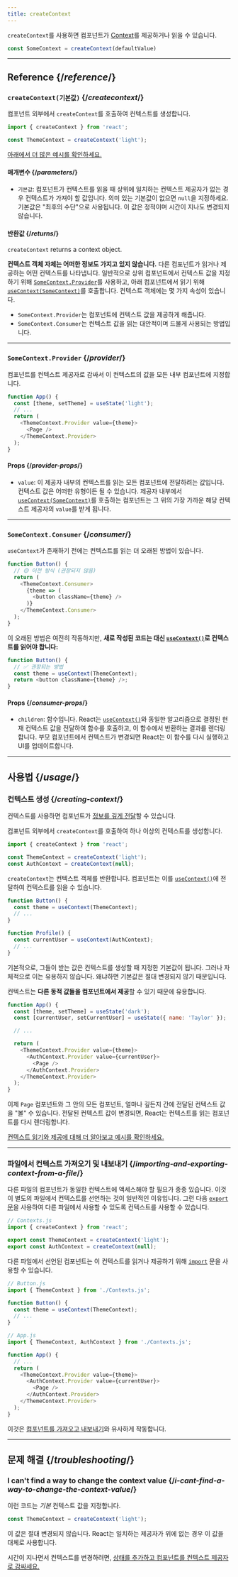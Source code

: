 ```yaml
---
title: createContext
---
```


<Intro>

`createContext`를 사용하면 컴포넌트가 [Context](/learn/passing-data-deeply-with-context)를 제공하거나 읽을 수 있습니다.


```js
const SomeContext = createContext(defaultValue)
```

</Intro>

<InlineToc />

---

## Reference {/*reference*/}

### `createContext(기본값)` {/*createcontext*/}

컴포넌트 외부에서 `createContext`를 호출하여 컨텍스트를 생성합니다.

```js
import { createContext } from 'react';

const ThemeContext = createContext('light');
```

[아래에서 더 많은 예시를 확인하세요.](#usage)

#### 매개변수 {/*parameters*/}

* `기본값`: 컴포넌트가 컨텍스트를 읽을 때 상위에 일치하는 컨텍스트 제공자가 없는 경우 컨텍스트가 가져야 할 값입니다. 의미 있는 기본값이 없으면 `null`을 지정하세요. 기본값은 "최후의 수단"으로 사용됩니다. 이 값은 정적이며 시간이 지나도 변경되지 않습니다.

#### 반환값 {/*returns*/}

`createContext` returns a context object.

**컨텍스트 객체 자체는 어떠한 정보도 가지고 있지 않습니다.** 다른 컴포넌트가 읽거나 제공하는 어떤 컨텍스트를 나타냅니다. 일반적으로 상위 컴포넌트에서 컨텍스트 값을 지정하기 위해 [`SomeContext.Provider`](#provider)를 사용하고, 아래 컴포넌트에서 읽기 위해 [`useContext(SomeContext)`](/reference/react/useContext)를 호출합니다. 컨텍스트 객체에는 몇 가지 속성이 있습니다.

* `SomeContext.Provider`는 컴포넌트에 컨텍스트 값을 제공하게 해줍니다.
* `SomeContext.Consumer`는 컨텍스트 값을 읽는 대안적이며 드물게 사용되는 방법입니다.

---

### `SomeContext.Provider` {/*provider*/}

컴포넌트를 컨텍스트 제공자로 감싸서 이 컨텍스트의 값을 모든 내부 컴포넌트에 지정합니다.

```js
function App() {
  const [theme, setTheme] = useState('light');
  // ...
  return (
    <ThemeContext.Provider value={theme}>
      <Page />
    </ThemeContext.Provider>
  );
}
```

#### Props {/*provider-props*/}

* `value`: 이 제공자 내부의 컨텍스트를 읽는 모든 컴포넌트에 전달하려는 값입니다. 컨텍스트 값은 어떠한 유형이든 될 수 있습니다. 제공자 내부에서 [`useContext(SomeContext)`](/reference/react/useContext)를 호출하는 컴포넌트는 그 위의 가장 가까운 해당 컨텍스트 제공자의 `value`를 받게 됩니다.

---

### `SomeContext.Consumer` {/*consumer*/}

`useContext`가 존재하기 전에는 컨텍스트를 읽는 더 오래된 방법이 있습니다.

```js
function Button() {
  // 🟡 이전 방식 (권장되지 않음)
  return (
    <ThemeContext.Consumer>
      {theme => (
        <button className={theme} />
      )}
    </ThemeContext.Consumer>
  );
}
```

이 오래된 방법은 여전히 작동하지만, **새로 작성된 코드는 대신 [`useContext()`](/reference/react/useContext)로 컨텍스트를 읽어야 합니다:**

```js
function Button() {
  // ✅ 권장되는 방법
  const theme = useContext(ThemeContext);
  return <button className={theme} />;
}
```

#### Props {/*consumer-props*/}

* `children`: 함수입니다. React는 [`useContext()`](/reference/react/useContext)와 동일한 알고리즘으로 결정된 현재 컨텍스트 값을 전달하여 함수를 호출하고, 이 함수에서 반환하는 결과를 렌더링합니다. 부모 컴포넌트에서 컨텍스트가 변경되면 React는 이 함수를 다시 실행하고 UI를 업데이트합니다.

---

## 사용법 {/*usage*/}

### 컨텍스트 생성 {/*creating-context*/}

컨텍스트를 사용하면 컴포넌트가 [정보를 깊게 전달](/learn/passing-data-deeply-with-context)할 수 있습니다.

컴포넌트 외부에서 `createContext`를 호출하여 하나 이상의 컨텍스트를 생성합니다.

```js [[1, 3, "ThemeContext"], [1, 4, "AuthContext"], [3, 3, "'light'"], [3, 4, "null"]]
import { createContext } from 'react';

const ThemeContext = createContext('light');
const AuthContext = createContext(null);
```

`createContext`는 <CodeStep step={1}>컨텍스트 객체</CodeStep>를 반환합니다. 컴포넌트는 이를 [`useContext()`](/reference/react/useContext)에 전달하여 컨텍스트를 읽을 수 있습니다.

```js [[1, 2, "ThemeContext"], [1, 7, "AuthContext"]]
function Button() {
  const theme = useContext(ThemeContext);
  // ...
}

function Profile() {
  const currentUser = useContext(AuthContext);
  // ...
}
```

기본적으로, 그들이 받는 값은 컨텍스트를 생성할 때 지정한 <CodeStep step={3}>기본값</CodeStep>이 됩니다. 그러나 자체적으로 이는 유용하지 않습니다. 왜냐하면 기본값은 절대 변경되지 않기 때문입니다.

컨텍스트는 **다른 동적 값들을 컴포넌트에서 제공**할 수 있기 때문에 유용합니다.


```js {8-9,11-12}
function App() {
  const [theme, setTheme] = useState('dark');
  const [currentUser, setCurrentUser] = useState({ name: 'Taylor' });

  // ...

  return (
    <ThemeContext.Provider value={theme}>
      <AuthContext.Provider value={currentUser}>
        <Page />
      </AuthContext.Provider>
    </ThemeContext.Provider>
  );
}
```

이제 `Page` 컴포넌트와 그 안의 모든 컴포넌트, 얼마나 깊든지 간에 전달된 컨텍스트 값을 "볼" 수 있습니다. 전달된 컨텍스트 값이 변경되면, React는 컨텍스트를 읽는 컴포넌트를 다시 렌더링합니다.

[컨텍스트 읽기와 제공에 대해 더 알아보고 예시를 확인하세요.](/reference/react/useContext)

---

### 파일에서 컨텍스트 가져오기 및 내보내기 {/*importing-and-exporting-context-from-a-file*/}

다른 파일의 컴포넌트가 동일한 컨텍스트에 액세스해야 할 필요가 종종 있습니다. 이것이 별도의 파일에서 컨텍스트를 선언하는 것이 일반적인 이유입니다. 그런 다음 [`export` 문](https://developer.mozilla.org/en-US/docs/web/javascript/reference/statements/export)을 사용하여 다른 파일에서 사용할 수 있도록 컨텍스트를 사용할 수 있습니다.

```js {4-5}
// Contexts.js
import { createContext } from 'react';

export const ThemeContext = createContext('light');
export const AuthContext = createContext(null);
```

다른 파일에서 선언된 컴포넌트는 이 컨텍스트를 읽거나 제공하기 위해 [`import`](https://developer.mozilla.org/en-US/docs/web/javascript/reference/statements/import) 문을 사용할 수 있습니다.

```js {2}
// Button.js
import { ThemeContext } from './Contexts.js';

function Button() {
  const theme = useContext(ThemeContext);
  // ...
}
```

```js {2}
// App.js
import { ThemeContext, AuthContext } from './Contexts.js';

function App() {
  // ...
  return (
    <ThemeContext.Provider value={theme}>
      <AuthContext.Provider value={currentUser}>
        <Page />
      </AuthContext.Provider>
    </ThemeContext.Provider>
  );
}
```

이것은 [컴포넌트를 가져오고 내보내기](/learn/importing-and-exporting-components)와 유사하게 작동합니다.

---

## 문제 해결 {/*troubleshooting*/}

### I can't find a way to change the context value {/*i-cant-find-a-way-to-change-the-context-value*/}

이런 코드는 *기본* 컨텍스트 값을 지정합니다.

```js
const ThemeContext = createContext('light');
```

이 값은 절대 변경되지 않습니다. React는 일치하는 제공자가 위에 없는 경우 이 값을 대체로 사용합니다.

시간이 지나면서 컨텍스트를 변경하려면, [상태를 추가하고 컴포넌트를 컨텍스트 제공자로 감싸세요.](/reference/react/useContext#updating-data-passed-via-context)